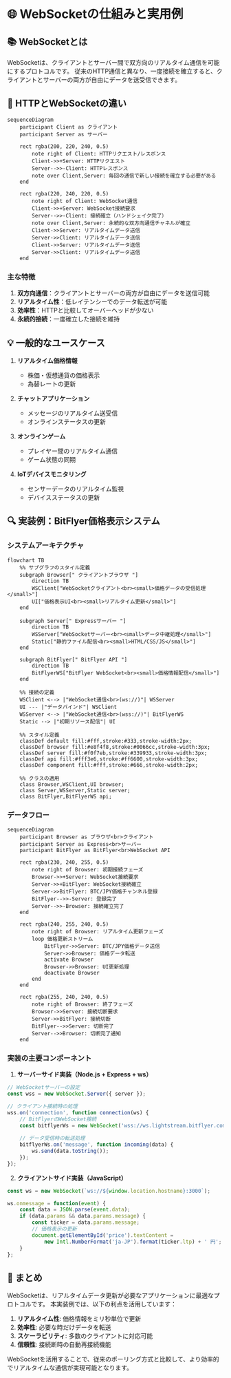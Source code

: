 # 🌐 WebSocketの仕組みと実用例

## 📚 WebSocketとは

WebSocketは、クライアントとサーバー間で双方向のリアルタイム通信を可能にするプロトコルです。
従来のHTTP通信と異なり、一度接続を確立すると、クライアントとサーバーの両方が自由にデータを送受信できます。

## 🔄 HTTPとWebSocketの違い

```mermaid
sequenceDiagram
    participant Client as クライアント
    participant Server as サーバー
    
    rect rgba(200, 220, 240, 0.5)
        note right of Client: HTTPリクエスト/レスポンス
        Client->>+Server: HTTPリクエスト
        Server-->>-Client: HTTPレスポンス
        note over Client,Server: 毎回の通信で新しい接続を確立する必要がある
    end
    
    rect rgba(220, 240, 220, 0.5)
        note right of Client: WebSocket通信
        Client->>+Server: WebSocket接続要求
        Server-->>-Client: 接続確立（ハンドシェイク完了）
        note over Client,Server: 永続的な双方向通信チャネルが確立
        Client->>Server: リアルタイムデータ送信
        Server->>Client: リアルタイムデータ送信
        Client->>Server: リアルタイムデータ送信
        Server->>Client: リアルタイムデータ送信
    end
```

### 主な特徴

1. **双方向通信**：クライアントとサーバーの両方が自由にデータを送信可能
2. **リアルタイム性**：低レイテンシーでのデータ転送が可能
3. **効率性**：HTTPと比較してオーバーヘッドが少ない
4. **永続的接続**：一度確立した接続を維持

## 💡 一般的なユースケース

1. **リアルタイム価格情報**
   - 株価・仮想通貨の価格表示
   - 為替レートの更新

2. **チャットアプリケーション**
   - メッセージのリアルタイム送受信
   - オンラインステータスの更新

3. **オンラインゲーム**
   - プレイヤー間のリアルタイム通信
   - ゲーム状態の同期

4. **IoTデバイスモニタリング**
   - センサーデータのリアルタイム監視
   - デバイスステータスの更新

## 🔍 実装例：BitFlyer価格表示システム

### システムアーキテクチャ

```mermaid
flowchart TB
    %% サブグラフのスタイル定義
    subgraph Browser[" クライアントブラウザ "]
        direction TB
        WSClient["WebSocketクライアント<br><small>価格データの受信処理</small>"]
        UI["価格表示UI<br><small>リアルタイム更新</small>"]
    end

    subgraph Server[" Expressサーバー "]
        direction TB
        WSServer["WebSocketサーバー<br><small>データ中継処理</small>"]
        Static["静的ファイル配信<br><small>HTML/CSS/JS</small>"]
    end

    subgraph BitFlyer[" BitFlyer API "]
        direction TB
        BitFlyerWS["BitFlyer WebSocket<br><small>価格情報配信</small>"]
    end

    %% 接続の定義
    WSClient <--> |"WebSocket通信<br>(ws://)"| WSServer
    UI --- |"データバインド"| WSClient
    WSServer <--> |"WebSocket通信<br>(wss://)"| BitFlyerWS
    Static --> |"初期リソース配信"| UI

    %% スタイル定義
    classDef default fill:#fff,stroke:#333,stroke-width:2px;
    classDef browser fill:#e8f4f8,stroke:#0066cc,stroke-width:3px;
    classDef server fill:#f0f7eb,stroke:#339933,stroke-width:3px;
    classDef api fill:#fff3e6,stroke:#ff6600,stroke-width:3px;
    classDef component fill:#fff,stroke:#666,stroke-width:2px;

    %% クラスの適用
    class Browser,WSClient,UI browser;
    class Server,WSServer,Static server;
    class BitFlyer,BitFlyerWS api;
```

### データフロー

```mermaid
sequenceDiagram
    participant Browser as ブラウザ<br>クライアント
    participant Server as Express<br>サーバー
    participant BitFlyer as BitFlyer<br>WebSocket API

    rect rgba(230, 240, 255, 0.5)
        note right of Browser: 初期接続フェーズ
        Browser->>+Server: WebSocket接続要求
        Server->>+BitFlyer: WebSocket接続確立
        Server->>BitFlyer: BTC/JPY価格チャンネル登録
        BitFlyer-->>-Server: 登録完了
        Server-->>-Browser: 接続確立完了
    end
    
    rect rgba(240, 255, 240, 0.5)
        note right of Browser: リアルタイム更新フェーズ
        loop 価格更新ストリーム
            BitFlyer->>Server: BTC/JPY価格データ送信
            Server->>Browser: 価格データ転送
            activate Browser
            Browser->>Browser: UI更新処理
            deactivate Browser
        end
    end
    
    rect rgba(255, 240, 240, 0.5)
        note right of Browser: 終了フェーズ
        Browser->>Server: 接続切断要求
        Server->>BitFlyer: 接続切断
        BitFlyer-->>Server: 切断完了
        Server-->>Browser: 切断完了通知
    end
```

### 実装の主要コンポーネント

1. **サーバーサイド実装（Node.js + Express + ws）**
```javascript
// WebSocketサーバーの設定
const wss = new WebSocket.Server({ server });

// クライアント接続時の処理
wss.on('connection', function connection(ws) {
    // BitFlyerのWebSocket接続
    const bitflyerWs = new WebSocket('wss://ws.lightstream.bitflyer.com/json-rpc');
    
    // データ受信時の転送処理
    bitflyerWs.on('message', function incoming(data) {
        ws.send(data.toString());
    });
});
```

2. **クライアントサイド実装（JavaScript）**
```javascript
const ws = new WebSocket(`ws://${window.location.hostname}:3000`);

ws.onmessage = function(event) {
    const data = JSON.parse(event.data);
    if (data.params && data.params.message) {
        const ticker = data.params.message;
        // 価格表示の更新
        document.getElementById('price').textContent = 
            new Intl.NumberFormat('ja-JP').format(ticker.ltp) + ' 円';
    }
};
```

## 📝 まとめ

WebSocketは、リアルタイムデータ更新が必要なアプリケーションに最適なプロトコルです。
本実装例では、以下の利点を活用しています：

1. **リアルタイム性**: 価格情報をミリ秒単位で更新
2. **効率性**: 必要な時だけデータを転送
3. **スケーラビリティ**: 多数のクライアントに対応可能
4. **信頼性**: 接続断時の自動再接続機能

WebSocketを活用することで、従来のポーリング方式と比較して、より効率的でリアルタイムな通信が実現可能となります。